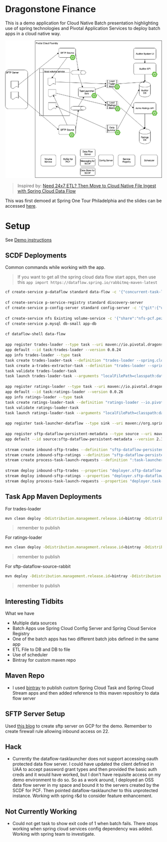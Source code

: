# Dragonstone Finance
This is a demo application for Cloud Native Batch presentation highlighting use of spring technologies
and Pivotal Application Services to deploy batch apps in a cloud native way.

![Dragonstone Finance](/docs/app-architecture.png)

>Inspired by: [Need 24x7 ETL? Then Move to Cloud Native File Ingest with Spring Cloud Data Flow](https://content.pivotal.io/blog/need-24x7-etl-then-move-to-cloud-native-file-ingest-with-spring-cloud-data-flow)

This was first demoed at Spring One Tour Philadelphia and the slides can be accessed [here](https://docs.google.com/presentation/d/1-_Bfer_IX-E17DPjf9agR3tXKl9SPlWy29fzEKyqm1E/edit?usp=sharing).

# Setup
See [Demo instructions](docs/demo.md)

## SCDF Deployments
Common commands while working with the app.

> If you want to get all the spring cloud data flow start apps, then use this `app import https://dataflow.spring.io/rabbitmq-maven-latest`

```bash
cf create-service p-dataflow standard data-flow -c '{"concurrent-task-limit": 2, "scheduler": {"name": "scheduler-for-pcf", "plan": "standard"},"maven.remote-repositories.bintray.url": "https://dl.bintray.com/dpfeffer/maven-repo"}'

cf create-service p-service-registry standard discovery-server 
cf create-service p-config-server standard config-server -c '{"git":{"uri":"https://github.com/doddatpivotal/dragonstone-finance.git","searchPaths":"dragonstone-finance-config","label":"master"}}'

cf create-service nfs Existing volume-service -c '{"share":"nfs-pcf.pez.pivotal.io/pcfone/dpfeffer","uid":"$EMPID","gid":"$EMPID", "mount":"/var/scdf"}'
cf create-service p.mysql db-small app-db

cf dataflow-shell data-flow

app register trades-loader --type task --uri maven://io.pivotal.dragonstone-finance:trades-loader:0.0.24
app default --id task:trades-loader --version 0.0.24
app info trades-loader --type task
task create trades-loader-task --definition "trades-loader --spring.cloud.task.batch.jobNames=tradesLoaderJob --io.pivotal.dataflow-db-service-name=relational-e918cdd7-4b79-49aa-945c-ecace0a007b7"
task create a-trades-extractor-task --definition "trades-loader --spring.cloud.task.batch.jobNames=aRatedTradesExtractorJob --io.pivotal.dataflow-db-service-name=relational-e918cdd7-4b79-49aa-945c-ecace0a007b7"
task validate trades-loader-task
task launch trades-loader-task --arguments "localFilePath=classpath:data.csv --spring.cloud.task.batch.jobNames=tradesLoaderJob" --properties "deployer.trades-loader.cloudfoundry.services=app-db,config-server,discovery-server,volume-service deployer.trades-loader.memory=768"

app register ratings-loader --type task --uri maven://io.pivotal.dragonstone-finance:ratings-loader:0.0.26
app default --id task:ratings-loader --version 0.0.26
app info ratings-loader --type task
task create ratings-loader-task --definition "ratings-loader --io.pivotal.dataflow-db-service-name=relational-e918cdd7-4b79-49aa-945c-ecace0a007b7"
task validate ratings-loader-task
task launch ratings-loader-task --arguments "localFilePath=classpath:data.csv --spring.cloud.task.batch.failOnJobFailure=true" --properties "deployer.ratings-loader.cloudfoundry.services=app-db,config-server,volume-service deployer.ratings-loader.memory=768"

app register task-launcher-dataflow --type sink --uri maven://org.springframework.cloud.stream.app:task-launcher-dataflow-sink-rabbit:1.0.1.RELEASE

app register sftp-dataflow-persistent-metadata --type source --uri maven://io.pivotal.dragonstone-finance:sftp-dataflow-source-rabbit:2.1.7
app default --id source:sftp-dataflow-persistent-metadata --version 2.1.7

stream create inbound-sftp-trades --definition "sftp-dataflow-persistent-metadata --password=<PASSWORD> >:task-launcher-dataflow-destination"
stream create inbound-sftp-ratings --definition "sftp-dataflow-persistent-metadata --password=<PASSWORD> > :task-launcher-dataflow-destination" 
stream create process-task-launch-requests --definition ":task-launcher-dataflow-destination > task-launcher-dataflow --spring.cloud.dataflow.client.server-uri=https://dataflow-server.apps.pcfone.io"

stream deploy inbound-sftp-trades --properties "deployer.sftp-dataflow-persistent-metadata.memory=768,deployer.sftp-dataflow-persistent-metadata.cloudfoundry.services=app-db,config-server,volume-service"
stream deploy inbound-sftp-ratings --properties "deployer.sftp-dataflow-persistent-metadata.memory=768,deployer.sftp-dataflow-persistent-metadata.cloudfoundry.services=app-db,config-server,volume-service"
stream deploy process-task-launch-requests --properties "deployer.task-launcher-dataflow.memory=768"
```

## Task App Maven Deployments

For trades-loader
```bash
mvn clean deploy -Ddistribution.management.release.id=bintray -Ddistribution.management.release.url=https://api.bintray.com/maven/dpfeffer/maven-repo/trades-loader
```
> remember to publish

For ratings-loader

```bash
mvn clean deploy -Ddistribution.management.release.id=bintray -Ddistribution.management.release.url=https://api.bintray.com/maven/dpfeffer/maven-repo/ratings-loader
```
> remember to publish


For sftp-dataflow-source-rabbit

```bash
mvn deploy -Ddistribution.management.release.id=bintray -Ddistribution.management.release.url=https://api.bintray.com/maven/dpfeffer/maven-repo/sftp-dataflow-source-rabbit
```
> remember to publish

## Interesting Tidbits
What we have
- Multiple data sources
- Batch Apps use Spring Cloud Config Server and Spring Cloud Service Registry
- One of the batch apps has two different batch jobs defined in the same app
- ETL File to DB and DB to file
- Use of scheduler
- Bintray for custom maven repo

## Maven Repo
- I used [bintray](https://bintray.com) to publish custom Spring Cloud Task and Spring Cloud Stream apps and then added reference to this maven repository to data flow server

## SFTP Server Setup
Used [this blog](https://medium.com/@biancalorenpadilla/sftp-google-cloud-storage-d559fd16e074) to create sftp server on GCP for the demo.  Remember to create firewall rule allowing inbound access on 22.

## Hack
- Currently the dataflow-tasklauncher does not support accessing oauth protected data flow server. I could have updated the client defined in UAA to accept password grant types and then provided the basic auth creds and it would have worked, but I don't have requisite access on my demo environment to do so.  So as a work around, I deployed an OSS data flow server in my space and bound it to the servers created by the SCDF for PCF.  Then pointed dataflow-tasklauncher to this unprotected instance.  Working with spring r&d to consider feature enhancement.

## Not Currently Working
- Could not get task to show exit code of 1 when batch fails.  There stops working when spring cloud services config dependency was added.  Working with spring team to investigate.
